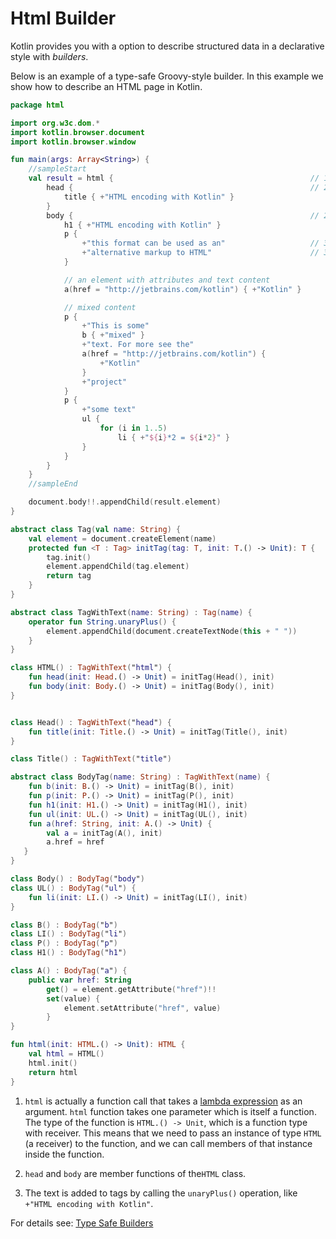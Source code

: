# Html Builder

Kotlin provides you with a option to describe structured data in a declarative style with _builders_.

Below is an example of a type-safe Groovy-style builder. In this example we show how to describe an HTML page in Kotlin.

<div class="language-kotlin" theme="idea" data-min-compiler-version="1.3" data-target-platform="canvas" data-output-height="400">

```kotlin
package html

import org.w3c.dom.*
import kotlin.browser.document
import kotlin.browser.window

fun main(args: Array<String>) {
    //sampleStart
    val result = html {                                            // 1
        head {                                                     // 2
            title { +"HTML encoding with Kotlin" }
        }
        body {                                                     // 2
            h1 { +"HTML encoding with Kotlin" }
            p {
                +"this format can be used as an"                   // 3
                +"alternative markup to HTML"                      // 3
            }

            // an element with attributes and text content
            a(href = "http://jetbrains.com/kotlin") { +"Kotlin" }

            // mixed content
            p {
                +"This is some"
                b { +"mixed" }
                +"text. For more see the"
                a(href = "http://jetbrains.com/kotlin") {
                    +"Kotlin"
                }
                +"project"
            }
            p {
                +"some text"
                ul {
                    for (i in 1..5)
                        li { +"${i}*2 = ${i*2}" }
                }
            }
        }
    }
    //sampleEnd

    document.body!!.appendChild(result.element)
}

abstract class Tag(val name: String) {
    val element = document.createElement(name)
    protected fun <T : Tag> initTag(tag: T, init: T.() -> Unit): T {
        tag.init()
        element.appendChild(tag.element)
        return tag
    }
}

abstract class TagWithText(name: String) : Tag(name) {
    operator fun String.unaryPlus() {
        element.appendChild(document.createTextNode(this + " "))
    }
}

class HTML() : TagWithText("html") {
    fun head(init: Head.() -> Unit) = initTag(Head(), init)
    fun body(init: Body.() -> Unit) = initTag(Body(), init)
}


class Head() : TagWithText("head") {
    fun title(init: Title.() -> Unit) = initTag(Title(), init)
}

class Title() : TagWithText("title")

abstract class BodyTag(name: String) : TagWithText(name) {
    fun b(init: B.() -> Unit) = initTag(B(), init)
    fun p(init: P.() -> Unit) = initTag(P(), init)
    fun h1(init: H1.() -> Unit) = initTag(H1(), init)
    fun ul(init: UL.() -> Unit) = initTag(UL(), init)
    fun a(href: String, init: A.() -> Unit) {
        val a = initTag(A(), init)
        a.href = href
   }
}

class Body() : BodyTag("body")
class UL() : BodyTag("ul") {
    fun li(init: LI.() -> Unit) = initTag(LI(), init)
}

class B() : BodyTag("b")
class LI() : BodyTag("li")
class P() : BodyTag("p")
class H1() : BodyTag("h1")

class A() : BodyTag("a") {
    public var href: String
        get() = element.getAttribute("href")!!
        set(value) {
            element.setAttribute("href", value)
        }
}

fun html(init: HTML.() -> Unit): HTML {
    val html = HTML()
    html.init()
    return html
}

```

</div>

1. `html` is actually a function call that takes a [lambda expression](http://kotlinlang.org/docs/reference/lambdas.html) as an argument.
   `html` function takes one parameter which is itself a function.
   The type of the function is `HTML.() -> Unit`, which is a function type with receiver. 
   This means that we need to pass an instance of type `HTML` (a receiver) to the function,
   and we can call members of that instance inside the function.

2. `head` and `body` are member functions of the`HTML` class.

3. The text is added to tags by calling the `unaryPlus()` operation, like `+"HTML encoding with Kotlin"`.

For details see: [Type Safe Builders](http://kotlinlang.org/docs/reference/type-safe-builders.html)